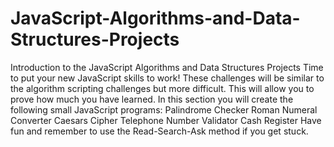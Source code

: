 # JavaScript-Algorithms-and-Data-Structures-Projects

Introduction to the JavaScript Algorithms and Data Structures Projects Time to put your new JavaScript skills to work! These challenges will be similar to the algorithm scripting challenges but more difficult. This will allow you to prove how much you have learned.  In this section you will create the following small JavaScript programs:  Palindrome Checker Roman Numeral Converter Caesars Cipher Telephone Number Validator Cash Register Have fun and remember to use the Read-Search-Ask method if you get stuck.

